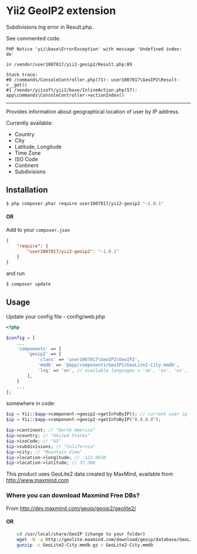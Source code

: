 Yii2 GeoIP2 extension
=====================



Subdivisions lng error in Result.php.

See commented code.
    
    PHP Notice 'yii\base\ErrorException' with message 'Undefined index: de'
    
    in /vendor/user1007017/yii2-geoip2/Result.php:89
    
    Stack trace:
    #0 /commands/ConsoleController.php(71): user1007017\GeoIP2\Result->__get()
    #1 /vendor/yiisoft/yii2/base/InlineAction.php(57): app\commands\ConsoleController->actionIndex()




-----------------------

Provides information about geographical location of user by IP address.

Currently available:
* Country
* City
* Latitude, Longitude
* Time Zone
* ISO Code
* Continent
* Subdivisions



## Installation

```bash
$ php composer.phar require user1007017/yii2-geoip2 "~1.0.1"
```

#### OR

Add to your `composer.json`

```json
{
    "require": {
        "user1007017/yii2-geoip2": "~1.0.1"
    }
}
```

and run

```bash
$ composer update
```

## Usage

Update your config file - config/web.php

```php
<?php

$config = [
    ...
    'components' => [
        'geoip2' => [
            'class' => 'user1007017\GeoIP2\GeoIP2',
            'mmdb' => '@app/components/GeoIP2/GeoLite2-City.mmdb',
            'lng' => 'en', // available languages = 'de', 'en', 'es', 'ja', 'ru', 'zh-CN'
        ],
    ]
    ...
];
```

somewhere in code:

```php
$ip = Yii::$app->component->geoip2->getInfoByIP(); // current user ip
$ip = Yii::$app->component->geoip2->getInfoByIP("8.8.8.8");

$ip->continent; // "North America"
$ip->country; // "United States"
$ip->isoCode; // "US"
$ip->subdivisions; // "California"
$ip->city; // "Mountain View"
$ip->location->longitude; // -122.0838
$ip->location->latitude; // 37.386

```

This product uses GeoLite2 data created by MaxMind, available from http://www.maxmind.com

### Where you can download Maxmind Free DBs?

From http://dev.maxmind.com/geoip/geoip2/geolite2/

#### OR

```bash
    cd /usr/local/share/GeoIP (change to your folder)
    wget -N -q http://geolite.maxmind.com/download/geoip/database/GeoLite2-City.mmdb.gz
    gunzip -c GeoLite2-City.mmdb.gz > GeoLite2-City.mmdb
```


